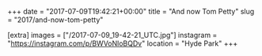 +++
date = "2017-07-09T19:42:21+00:00"
title = "And now Tom Petty"
slug = "2017/and-now-tom-petty"

[extra]
images = ["/2017-07-09_19-42-21_UTC.jpg"]
instagram = "https://instagram.com/p/BWVoNloBQDv"
location = "Hyde Park"
+++
